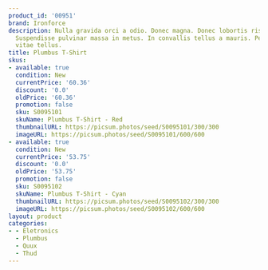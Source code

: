 ```yaml
---
product_id: '00951'
brand: Ironforce
description: Nulla gravida orci a odio. Donec magna. Donec lobortis risus a elit.
  Suspendisse pulvinar massa in metus. In convallis tellus a mauris. Pellentesque
  vitae tellus.
title: Plumbus T-Shirt
skus:
- available: true
  condition: New
  currentPrice: '60.36'
  discount: '0.0'
  oldPrice: '60.36'
  promotion: false
  sku: S0095101
  skuName: Plumbus T-Shirt - Red
  thumbnailURL: https://picsum.photos/seed/S0095101/300/300
  imageURL: https://picsum.photos/seed/S0095101/600/600
- available: true
  condition: New
  currentPrice: '53.75'
  discount: '0.0'
  oldPrice: '53.75'
  promotion: false
  sku: S0095102
  skuName: Plumbus T-Shirt - Cyan
  thumbnailURL: https://picsum.photos/seed/S0095102/300/300
  imageURL: https://picsum.photos/seed/S0095102/600/600
layout: product
categories:
- - Eletronics
  - Plumbus
  - Quux
  - Thud
---
```

